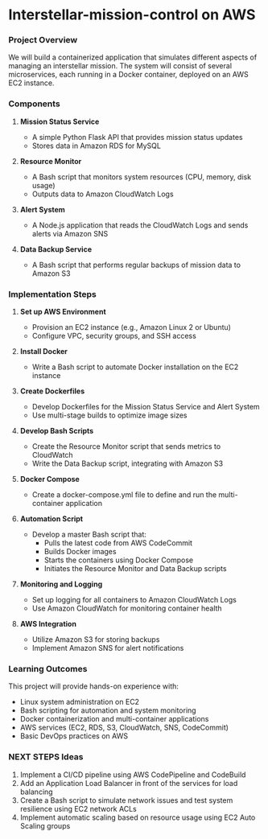 # Interstellar-mission-control on AWS
### Project Overview

We will build a containerized application that simulates different aspects of managing an interstellar mission. The system will consist of several microservices, each running in a Docker container, deployed on an AWS EC2 instance.

### Components

1. **Mission Status Service**
   - A simple Python Flask API that provides mission status updates
   - Stores data in Amazon RDS for MySQL

2. **Resource Monitor**
   - A Bash script that monitors system resources (CPU, memory, disk usage)
   - Outputs data to Amazon CloudWatch Logs

3. **Alert System**
   - A Node.js application that reads the CloudWatch Logs and sends alerts via Amazon SNS

4. **Data Backup Service**
   - A Bash script that performs regular backups of mission data to Amazon S3

### Implementation Steps

1. **Set up AWS Environment**
   - Provision an EC2 instance (e.g., Amazon Linux 2 or Ubuntu)
   - Configure VPC, security groups, and SSH access

2. **Install Docker**
   - Write a Bash script to automate Docker installation on the EC2 instance

3. **Create Dockerfiles**
   - Develop Dockerfiles for the Mission Status Service and Alert System
   - Use multi-stage builds to optimize image sizes

4. **Develop Bash Scripts**
   - Create the Resource Monitor script that sends metrics to CloudWatch
   - Write the Data Backup script, integrating with Amazon S3

5. **Docker Compose**
   - Create a docker-compose.yml file to define and run the multi-container application

6. **Automation Script**
   - Develop a master Bash script that:
     - Pulls the latest code from AWS CodeCommit
     - Builds Docker images
     - Starts the containers using Docker Compose
     - Initiates the Resource Monitor and Data Backup scripts

7. **Monitoring and Logging**
   - Set up logging for all containers to Amazon CloudWatch Logs
   - Use Amazon CloudWatch for monitoring container health

8. **AWS Integration**
   - Utilize Amazon S3 for storing backups
   - Implement Amazon SNS for alert notifications

### Learning Outcomes

This project will provide hands-on experience with:

- Linux system administration on EC2
- Bash scripting for automation and system monitoring
- Docker containerization and multi-container applications
- AWS services (EC2, RDS, S3, CloudWatch, SNS, CodeCommit)
- Basic DevOps practices on AWS

### NEXT STEPS Ideas

1. Implement a CI/CD pipeline using AWS CodePipeline and CodeBuild
2. Add an Application Load Balancer in front of the services for load balancing
3. Create a Bash script to simulate network issues and test system resilience using EC2 network ACLs
4. Implement automatic scaling based on resource usage using EC2 Auto Scaling groups
